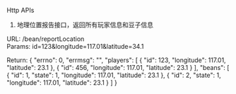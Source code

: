 Http APIs   
1. 地理位置报告接口，返回所有玩家信息和豆子信息

URL: /bean/reportLocation  
Params: id=123&longitude=117.01&latitude=34.1  

Return: 
{
    "errno": 0,
     "errmsg": "",
     "players": [
     {
         "id": 123,
         "longitude": 117.01,
         "latitude": 23.1
     },
     {
         "id": 456,
         "longitude": 117.01,
         "latitude": 23.1
     }
     ],
     "beans": [
     {
         "id": 1,
         "state": 1,
         "longitude": 117.01,
         "latitude": 23.1
     },
     {
         "id": 2,
         "state": 1,
         "longitude": 117.01,
         "latitude": 23.1
     }
     ]
}
